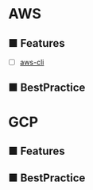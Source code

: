 # AWS
## ■ Features
- [ ] [aws-cli](https://github.com/thetaru/memorandum/tree/master/Cloud/AWS/aws-cli)
## ■ BestPractice
# GCP
## ■ Features
## ■ BestPractice
